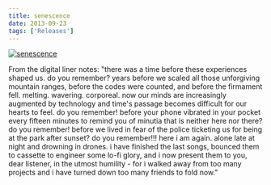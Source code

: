 ```yaml
---
title: senescence
date: 2013-09-23
tags: ['Releases']
---
```


[![senescence](/rm_ation/images/senescence.jpg)](https://northerninformation.bandcamp.com/album/senescence)

From the digital liner notes: "there was a time before these experiences shaped us. do you remember? years before we scaled all those unforgiving mountain ranges, before the codes were counted, and before the firmament fell. melting. wavering. corporeal. now our minds are increasingly augmented by technology and time's passage becomes difficult for our hearts to feel. do you remember! before your phone vibrated in your pocket every fifteen minutes to remind you of minutia that is neither here nor there? do you remember! before we lived in fear of the police ticketing us for being at the park after sunset? do you remember!!! here i am again. alone late at night and drowning in drones. i have finished the last songs, bounced them to cassette to engineer some lo-fi glory, and i now present them to you, dear listener, in the utmost humility - for i walked away from too many projects and i have turned down too many friends to fold now."
